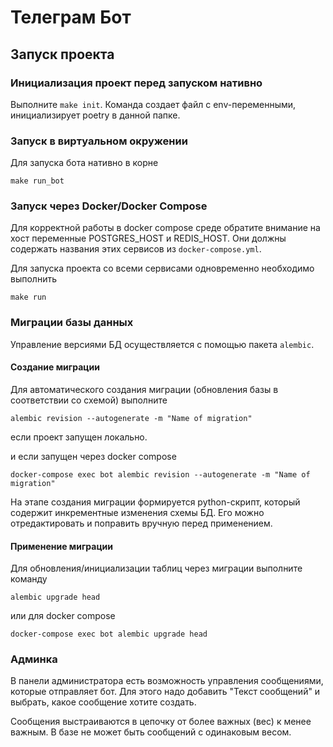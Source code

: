 # Телеграм Бот

## Запуск проекта

### Инициализация проект перед запуском нативно

Выполните `make init`. Команда создает файл с env-переменными, инициализирует 
poetry в данной папке. 

### Запуск в виртуальном окружении

Для запуска бота нативно в корне 

```shell
make run_bot
```

### Запуск через Docker/Docker Compose

Для корректной работы в docker compose среде обратите внимание на хост
переменные POSTGRES_HOST и REDIS_HOST. Они должны содержать названия этих 
сервисов из `docker-compose.yml`.

Для запуска проекта со всеми сервисами одновременно необходимо выполнить

```shell
make run
```

### Миграции базы данных

Управление версиями БД осуществляется с помощью пакета `alembic`.

#### Создание миграции

Для автоматического создания миграции (обновления базы в соответствии со 
схемой) выполните

```shell
alembic revision --autogenerate -m "Name of migration"
```

если проект запущен локально.

и если запущен через docker compose 

```shell
docker-compose exec bot alembic revision --autogenerate -m "Name of migration"
```

На этапе создания миграции формируется python-скрипт, который содержит
инкрементные изменения схемы БД. Его можно отредактировать и поправить 
вручную перед применением.


#### Применение миграции

Для обновления/инициализации таблиц через миграции выполните команду

```shell
alembic upgrade head
```

или для docker compose

```shell
docker-compose exec bot alembic upgrade head
```

### Админка

В панели администратора есть возможность управления сообщениями, которые отправляет бот.
Для этого надо добавить "Текст сообщений" и выбрать, какое сообщение хотите создать.

Сообщения выстраиваются в цепочку от более важных (вес) к менее важным.
В базе не может быть сообщений с одинаковым весом.
